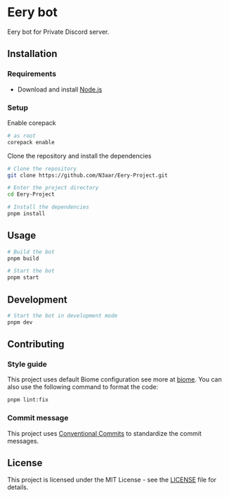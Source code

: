 # Eery bot

Eery bot for Private Discord server.

## Installation

### Requirements

- Download and install [Node.js](https://nodejs.org/en/download/)

### Setup

Enable corepack

```bash
# as root
corepack enable
```

Clone the repository and install the dependencies

```bash
# Clone the repository
git clone https://github.com/N3aar/Eery-Project.git

# Enter the project directory
cd Eery-Project

# Install the dependencies
pnpm install
```

## Usage

```bash
# Build the bot
pnpm build

# Start the bot
pnpm start
```

## Development

```bash
# Start the bot in development mode
pnpm dev
```

## Contributing

### Style guide

This project uses default Biome configuration see more at [biome](https://biomejs.dev/). You can also use the following command to format the code:

```bash
pnpm lint:fix
```

### Commit message

This project uses [Conventional Commits](https://www.conventionalcommits.org/en/v1.0.0/) to standardize the commit messages.


## License

This project is licensed under the MIT License - see the [LICENSE](LICENSE) file for details.
